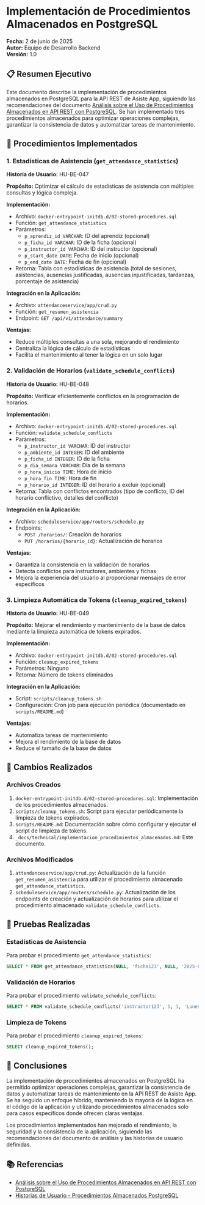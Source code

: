 # Implementación de Procedimientos Almacenados en PostgreSQL

**Fecha:** 2 de junio de 2025  
**Autor:** Equipo de Desarrollo Backend  
**Versión:** 1.0

## 📋 Resumen Ejecutivo

Este documento describe la implementación de procedimientos almacenados en PostgreSQL para la API REST de Asiste App, siguiendo las recomendaciones del documento [Análisis sobre el Uso de Procedimientos Almacenados en API REST con PostgreSQL](procedimientos_almacenados_postgresql.md). Se han implementado tres procedimientos almacenados para optimizar operaciones complejas, garantizar la consistencia de datos y automatizar tareas de mantenimiento.

## 🎯 Procedimientos Implementados

### 1. Estadísticas de Asistencia (`get_attendance_statistics`)

**Historia de Usuario:** HU-BE-047

**Propósito:** Optimizar el cálculo de estadísticas de asistencia con múltiples consultas y lógica compleja.

**Implementación:**

- Archivo: `docker-entrypoint-initdb.d/02-stored-procedures.sql`
- Función: `get_attendance_statistics`
- Parámetros:
  - `p_aprendiz_id VARCHAR`: ID del aprendiz (opcional)
  - `p_ficha_id VARCHAR`: ID de la ficha (opcional)
  - `p_instructor_id VARCHAR`: ID del instructor (opcional)
  - `p_start_date DATE`: Fecha de inicio (opcional)
  - `p_end_date DATE`: Fecha de fin (opcional)
- Retorna: Tabla con estadísticas de asistencia (total de sesiones, asistencias, ausencias justificadas, ausencias injustificadas, tardanzas, porcentaje de asistencia)

**Integración en la Aplicación:**

- Archivo: `attendanceservice/app/crud.py`
- Función: `get_resumen_asistencia`
- Endpoint: `GET /api/v1/attendance/summary`

**Ventajas:**

- Reduce múltiples consultas a una sola, mejorando el rendimiento
- Centraliza la lógica de cálculo de estadísticas
- Facilita el mantenimiento al tener la lógica en un solo lugar

### 2. Validación de Horarios (`validate_schedule_conflicts`)

**Historia de Usuario:** HU-BE-048

**Propósito:** Verificar eficientemente conflictos en la programación de horarios.

**Implementación:**

- Archivo: `docker-entrypoint-initdb.d/02-stored-procedures.sql`
- Función: `validate_schedule_conflicts`
- Parámetros:
  - `p_instructor_id VARCHAR`: ID del instructor
  - `p_ambiente_id INTEGER`: ID del ambiente
  - `p_ficha_id INTEGER`: ID de la ficha
  - `p_dia_semana VARCHAR`: Día de la semana
  - `p_hora_inicio TIME`: Hora de inicio
  - `p_hora_fin TIME`: Hora de fin
  - `p_horario_id INTEGER`: ID del horario a excluir (opcional)
- Retorna: Tabla con conflictos encontrados (tipo de conflicto, ID del horario conflictivo, detalles del conflicto)

**Integración en la Aplicación:**

- Archivo: `scheduleservice/app/routers/schedule.py`
- Endpoints:
  - `POST /horarios/`: Creación de horarios
  - `PUT /horarios/{horario_id}`: Actualización de horarios

**Ventajas:**

- Garantiza la consistencia en la validación de horarios
- Detecta conflictos para instructores, ambientes y fichas
- Mejora la experiencia del usuario al proporcionar mensajes de error específicos

### 3. Limpieza Automática de Tokens (`cleanup_expired_tokens`)

**Historia de Usuario:** HU-BE-049

**Propósito:** Mejorar el rendimiento y mantenimiento de la base de datos mediante la limpieza automática de tokens expirados.

**Implementación:**

- Archivo: `docker-entrypoint-initdb.d/02-stored-procedures.sql`
- Función: `cleanup_expired_tokens`
- Parámetros: Ninguno
- Retorna: Número de tokens eliminados

**Integración en la Aplicación:**

- Script: `scripts/cleanup_tokens.sh`
- Configuración: Cron job para ejecución periódica (documentado en `scripts/README.md`)

**Ventajas:**

- Automatiza tareas de mantenimiento
- Mejora el rendimiento de la base de datos
- Reduce el tamaño de la base de datos

## 🔄 Cambios Realizados

### Archivos Creados

1. `docker-entrypoint-initdb.d/02-stored-procedures.sql`: Implementación de los procedimientos almacenados.
2. `scripts/cleanup_tokens.sh`: Script para ejecutar periódicamente la limpieza de tokens expirados.
3. `scripts/README.md`: Documentación sobre cómo configurar y ejecutar el script de limpieza de tokens.
4. `_docs/technical/implementacion_procedimientos_almacenados.md`: Este documento.

### Archivos Modificados

1. `attendanceservice/app/crud.py`: Actualización de la función `get_resumen_asistencia` para utilizar el procedimiento almacenado `get_attendance_statistics`.
2. `scheduleservice/app/routers/schedule.py`: Actualización de los endpoints de creación y actualización de horarios para utilizar el procedimiento almacenado `validate_schedule_conflicts`.

## 🧪 Pruebas Realizadas

### Estadísticas de Asistencia

Para probar el procedimiento `get_attendance_statistics`:

```sql
SELECT * FROM get_attendance_statistics(NULL, 'ficha123', NULL, '2025-01-01', '2025-01-31');
```

### Validación de Horarios

Para probar el procedimiento `validate_schedule_conflicts`:

```sql
SELECT * FROM validate_schedule_conflicts('instructor123', 1, 1, 'Lunes', '08:00:00', '10:00:00');
```

### Limpieza de Tokens

Para probar el procedimiento `cleanup_expired_tokens`:

```sql
SELECT cleanup_expired_tokens();
```

## 📝 Conclusiones

La implementación de procedimientos almacenados en PostgreSQL ha permitido optimizar operaciones complejas, garantizar la consistencia de datos y automatizar tareas de mantenimiento en la API REST de Asiste App. Se ha seguido un enfoque híbrido, manteniendo la mayoría de la lógica en el código de la aplicación y utilizando procedimientos almacenados solo para casos específicos donde ofrecen claras ventajas.

Los procedimientos implementados han mejorado el rendimiento, la seguridad y la consistencia de la aplicación, siguiendo las recomendaciones del documento de análisis y las historias de usuario definidas.

## 📚 Referencias

- [Análisis sobre el Uso de Procedimientos Almacenados en API REST con PostgreSQL](procedimientos_almacenados_postgresql.md)
- [Historias de Usuario - Procedimientos Almacenados PostgreSQL](../stories/be/historias_usuario_be_procedimientos.md)
